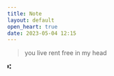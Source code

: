 ```yaml
---
title: Note
layout: default
open_heart: true
date: 2023-05-04 12:15
---
```


> you live rent free in my head

⑆
